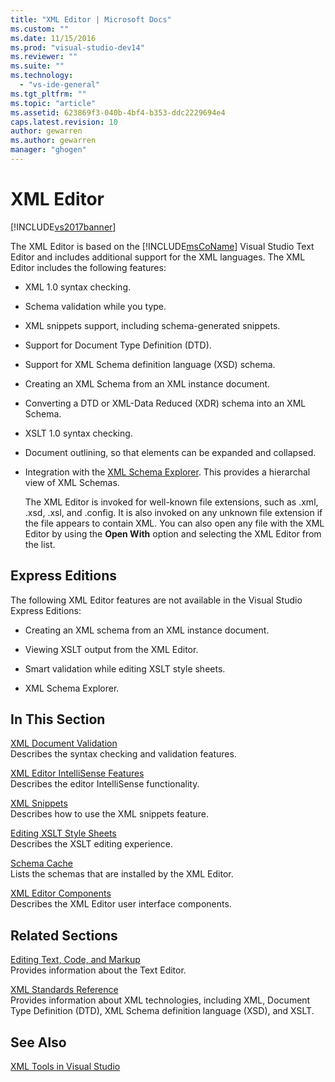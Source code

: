```yaml
---
title: "XML Editor | Microsoft Docs"
ms.custom: ""
ms.date: 11/15/2016
ms.prod: "visual-studio-dev14"
ms.reviewer: ""
ms.suite: ""
ms.technology: 
  - "vs-ide-general"
ms.tgt_pltfrm: ""
ms.topic: "article"
ms.assetid: 623869f3-040b-4bf4-b353-ddc2229694e4
caps.latest.revision: 10
author: gewarren
ms.author: gewarren
manager: "ghogen"
---
```

# XML Editor
[!INCLUDE[vs2017banner](../includes/vs2017banner.md)]

  
The XML Editor is based on the [!INCLUDE[msCoName](../includes/msconame-md.md)] Visual Studio Text Editor and includes additional support for the XML languages. The XML Editor includes the following features:  
  
- XML 1.0 syntax checking.  
  
- Schema validation while you type.  
  
- XML snippets support, including schema-generated snippets.  
  
- Support for Document Type Definition (DTD).  
  
- Support for XML Schema definition language (XSD) schema.  
  
- Creating an XML Schema from an XML instance document.  
  
- Converting a DTD or XML-Data Reduced (XDR) schema into an XML Schema.  
  
- XSLT 1.0 syntax checking.  
  
- Document outlining, so that elements can be expanded and collapsed.  
  
- Integration with the [XML Schema Explorer](../xml-tools/xml-schema-explorer.md). This provides a hierarchal view of XML Schemas.  
  
  The XML Editor is invoked for well-known file extensions, such as .xml, .xsd, .xsl, and .config. It is also invoked on any unknown file extension if the file appears to contain XML. You can also open any file with the XML Editor by using the **Open With** option and selecting the XML Editor from the list.  
  
## Express Editions  
 The following XML Editor features are not available in the Visual Studio Express Editions:  
  
-   Creating an XML schema from an XML instance document.  
  
-   Viewing XSLT output from the XML Editor.  
  
-   Smart validation while editing XSLT style sheets.  
  
-   XML Schema Explorer.  
  
## In This Section  
 [XML Document Validation](../xml-tools/xml-document-validation.md)  
 Describes the syntax checking and validation features.  
  
 [XML Editor IntelliSense Features](../xml-tools/xml-editor-intellisense-features.md)  
 Describes the editor IntelliSense functionality.  
  
 [XML Snippets](../xml-tools/xml-snippets.md)  
 Describes how to use the XML snippets feature.  
  
 [Editing XSLT Style Sheets](../xml-tools/editing-xslt-style-sheets.md)  
 Describes the XSLT editing experience.  
  
 [Schema Cache](../xml-tools/schema-cache.md)  
 Lists the schemas that are installed by the XML Editor.  
  
 [XML Editor Components](../xml-tools/xml-editor-components.md)  
 Describes the XML Editor user interface components.  
  
## Related Sections  
 [Editing Text, Code, and Markup](http://msdn.microsoft.com/0d9c00d7-5df4-48a3-b185-2a265f055439)  
 Provides information about the Text Editor.  
  
 [XML Standards Reference](http://msdn.microsoft.com/79c78508-c9d0-423a-a00f-672e855de401)  
 Provides information about XML technologies, including XML, Document Type Definition (DTD), XML Schema definition language (XSD), and XSLT.  
  
## See Also  
 [XML Tools in Visual Studio](../xml-tools/xml-tools-in-visual-studio.md)
